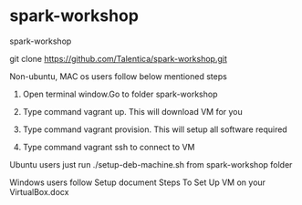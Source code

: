 # spark-workshop
spark-workshop

git clone https://github.com/Talentica/spark-workshop.git

Non-ubuntu, MAC os users follow below mentioned steps
1) Open terminal window.Go to folder spark-workshop

2) Type command vagrant up. This will download VM for you

3) Type command vagrant provision. This will setup all software required

4) Type command vagrant ssh to connect to VM

Ubuntu users just run ./setup-deb-machine.sh from spark-workshop folder

Windows users follow Setup document Steps To Set Up VM on your VirtualBox.docx
